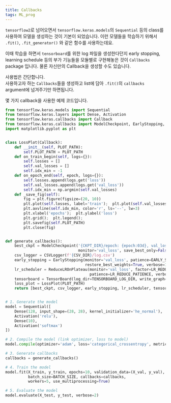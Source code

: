 ```yaml
---
title: Callbacks
tags: ML_prog
---
```


`tensorflow2`로 넘어오면서 `tensorflow.keras.models`의 `Sequential` 등의 class를 사용하여 모델을 생성하는 것이 기본이 되었습니다. 이런 모델들을 학습하기 위해서 `.fit()`, `.fit_generator()` 와 같은 함수를 사용하는데요. <br>

이때 학습을 하면서 `tensorboard`를 위한 log 파일을 생성한다던지 early stopping, learning schedule 등의 부가 기능들을 모듈별로 구현해놓은 것이 `Callbacks` package 입니다. 물론 자신만의 Callback을 생성할 수도 있습니다.<br>

사용법은 간단합니다. <br>
사용하고자 하는 `Callbacks`들을 생성하고 list에 담아 `.fit()`의 `callbacks` argument에 넘겨주기만 하면됩니다. <br>

몇 가지 callback을 사용한 예제 코드입니다. <br>


```python
from tensorflow.keras.models import Sequential
from tensorflow.keras.layers import Dense, Activation
from tensorflow.keras.callbacks import Callback
from tensorflow.keras.callbacks import ModelCheckpoint, EarlyStopping, ReduceLROnPlateau, CSVLogger, TensorBoard
import matplotlib.pyplot as plt


class LossPlot(Callback):
    def __init__(self, PLOT_PATH):
        self.PLOT_PATH = PLOT_PATH
    def on_train_begin(self, logs={}):
        self.losses = []
        self.val_losses = []
        self.idx_min = -1
    def on_epoch_end(self, epoch, logs={}):
        self.losses.append(logs.get('loss'))
        self.val_losses.append(logs.get('val_loss'))
        self.idx_min = np.argmin(self.val_losses)
    def _save_fig(self):
        fig = plt.figure(figsize=(20, 10))
        plt.plot(self.losses, label='train');  plt.plot(self.val_losses, label='val')
        plt.axvline(self.idx_min, color='r', ls='--', lw=3)
        plt.xlabel('epochs');  plt.ylabel('loss')
        plt.grid();  plt.legend();
        plt.savefig(self.PLOT_PATH)
        plt.close(fig)


def generate_callbacks():
    best_ckpt = ModelCheckpoint('{CKPT_DIR}/epoch: {epoch:03d}, val_loss: {val_loss:.4f}.hdf5',
                                monitor='val_loss', save_best_only=False)
    csv_logger = CSVLogger(f'{CSV_DIR}/log.csv')
    early_stopping = EarlyStopping(monitor='val_loss', patience=EARLY_STOPPING_PATIENCE,
                                   restore_best_weights=True, verbose=1)
    lr_scheduler = ReduceLROnPlateau(monitor='val_loss', factor=LR_REDUCE_FACTOR,
                                     patience=LR_REDUCE_PATIENCE, verbose=1)
    tensorboard = TensorBoard(log_dir=TENSORBOARD_LOG_DIR, write_graph=True, write_images=True)
    loss_plot = LossPlot(PLOT_PATH)
    return [best_ckpt, csv_logger, early_stopping, lr_scheduler, tensorboard, loss_plot]


# 1. Generate the model
model = Sequential([
    Dense(128, input_shape=(28, 28), kernel_initializer='he_normal'),
    Activation('relu'),
    Dense(10),
    Activation('softmax')
])

# 2. Compile the model (link optimizer, loss to model)
model.compile(optimizer='adam', loss='categorical_crossentropy', metrics=['accuracy'])

# 3. Generate callbacks
callbacks = generate_callbacks()

# 4. Train the model
model.fit(X_train, y_train, epochs=10, validation_data=(X_val, y_val),
          batch_size=BATCH_SIZE, callbacks=callbacks,
          workers=5, use_multiprocessing=True)

# 5. Evaluate the model
model.evaluate(X_test, y_test, verbose=2)
```
